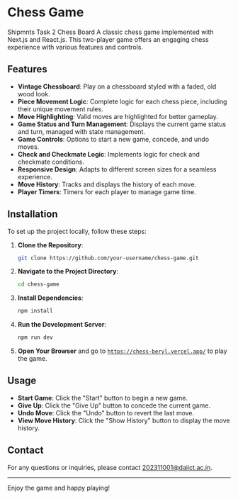 # Chess Game
Shipmnts Task 2 Chess Board 
A classic chess game implemented with Next.js and React.js. This two-player game offers an engaging chess experience with various features and controls.

## Features

- **Vintage Chessboard**: Play on a chessboard styled with a faded, old wood look.
- **Piece Movement Logic**: Complete logic for each chess piece, including their unique movement rules.
- **Move Highlighting**: Valid moves are highlighted for better gameplay.
- **Game Status and Turn Management**: Displays the current game status and turn, managed with state management.
- **Game Controls**: Options to start a new game, concede, and undo moves.
- **Check and Checkmate Logic**: Implements logic for check and checkmate conditions.
- **Responsive Design**: Adapts to different screen sizes for a seamless experience.
- **Move History**: Tracks and displays the history of each move.
- **Player Timers**: Timers for each player to manage game time.

## Installation

To set up the project locally, follow these steps:

1. **Clone the Repository**:

    ```bash
    git clone https://github.com/your-username/chess-game.git
    ```

2. **Navigate to the Project Directory**:

    ```bash
    cd chess-game
    ```

3. **Install Dependencies**:

    ```bash
    npm install
    ```

4. **Run the Development Server**:

    ```bash
    npm run dev
    ```

5. **Open Your Browser** and go to [`https://chess-beryl.vercel.app/`](https://chess-beryl.vercel.app/) to play the game.

## Usage

- **Start Game**: Click the "Start" button to begin a new game.
- **Give Up**: Click the "Give Up" button to concede the current game.
- **Undo Move**: Click the "Undo" button to revert the last move.
- **View Move History**: Click the "Show History" button to display the move history.


## Contact

For any questions or inquiries, please contact [202311001@daiict.ac.in](mailto:202311001@daiict.ac.in).

---

Enjoy the game and happy playing!
